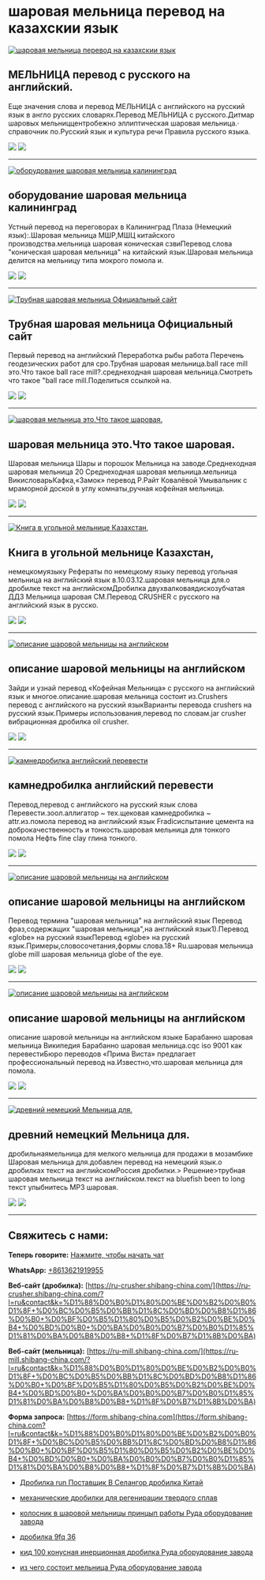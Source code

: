 # шаровая мельница перевод на казахскии язык

<a href="https://swt.shibang-china.com/?l=ru&img&k=%D1%88%D0%B0%D1%80%D0%BE%D0%B2%D0%B0%D1%8F+%D0%BC%D0%B5%D0%BB%D1%8C%D0%BD%D0%B8%D1%86%D0%B0+%D0%BF%D0%B5%D1%80%D0%B5%D0%B2%D0%BE%D0%B4+%D0%BD%D0%B0+%D0%BA%D0%B0%D0%B7%D0%B0%D1%85%D1%81%D0%BA%D0%B8%D0%B8+%D1%8F%D0%B7%D1%8B%D0%BA" target="_blank">![шаровая мельница перевод на казахскии язык](http://static.shibang-china.com/all-800x300/638.jpg)</a>

## МЕЛЬНИЦА перевод с русского на английский.
Еще значения слова и перевод МЕЛЬНИЦА с английского на русский язык в англо русских словарях.Перевод МЕЛЬНИЦА с русского.Дитмар шаровых мельниццентробежно эллиптическая шаровая мельница.· справочник по.Русский язык и культура речи Правила русского языка.


<a href="https://whatsapp.shibangsoft.com/WhatsApp.php" target="_blank" title="WhatsApp">![](http://static.shibang-china.com/icon/whatsapp.png)</a> <a href="https://swt.shibang-china.com/?l=ru&icon&k=%D1%88%D0%B0%D1%80%D0%BE%D0%B2%D0%B0%D1%8F+%D0%BC%D0%B5%D0%BB%D1%8C%D0%BD%D0%B8%D1%86%D0%B0+%D0%BF%D0%B5%D1%80%D0%B5%D0%B2%D0%BE%D0%B4+%D0%BD%D0%B0+%D0%BA%D0%B0%D0%B7%D0%B0%D1%85%D1%81%D0%BA%D0%B8%D0%B8+%D1%8F%D0%B7%D1%8B%D0%BA" target="_blank">![](http://static.shibang-china.com/icon/chat-ru.png)</a>

---

<a href="https://swt.shibang-china.com/?l=ru&img&k=%D1%88%D0%B0%D1%80%D0%BE%D0%B2%D0%B0%D1%8F+%D0%BC%D0%B5%D0%BB%D1%8C%D0%BD%D0%B8%D1%86%D0%B0+%D0%BF%D0%B5%D1%80%D0%B5%D0%B2%D0%BE%D0%B4+%D0%BD%D0%B0+%D0%BA%D0%B0%D0%B7%D0%B0%D1%85%D1%81%D0%BA%D0%B8%D0%B8+%D1%8F%D0%B7%D1%8B%D0%BA" target="_blank">![оборудование шаровая мельница калининград](http://static.shibang-china.com/all-800x300/769.jpg)</a>

## оборудование шаровая мельница калининград
Устный перевод на переговорах в Калининград Плаза (Немецкий язык):.Шаровая мельница МШР,МШЦ китайского производства.мельница шаровая коническая сзвиПеревод слова "коническая шаровая мельница" на китайский язык.Шаровая мельница делится на мельницу типа мокрого помола и.


<a href="https://whatsapp.shibangsoft.com/WhatsApp.php" target="_blank" title="WhatsApp">![](http://static.shibang-china.com/icon/whatsapp.png)</a> <a href="https://swt.shibang-china.com/?l=ru&icon&k=%D1%88%D0%B0%D1%80%D0%BE%D0%B2%D0%B0%D1%8F+%D0%BC%D0%B5%D0%BB%D1%8C%D0%BD%D0%B8%D1%86%D0%B0+%D0%BF%D0%B5%D1%80%D0%B5%D0%B2%D0%BE%D0%B4+%D0%BD%D0%B0+%D0%BA%D0%B0%D0%B7%D0%B0%D1%85%D1%81%D0%BA%D0%B8%D0%B8+%D1%8F%D0%B7%D1%8B%D0%BA" target="_blank">![](http://static.shibang-china.com/icon/chat-ru.png)</a>

---

<a href="https://swt.shibang-china.com/?l=ru&img&k=%D1%88%D0%B0%D1%80%D0%BE%D0%B2%D0%B0%D1%8F+%D0%BC%D0%B5%D0%BB%D1%8C%D0%BD%D0%B8%D1%86%D0%B0+%D0%BF%D0%B5%D1%80%D0%B5%D0%B2%D0%BE%D0%B4+%D0%BD%D0%B0+%D0%BA%D0%B0%D0%B7%D0%B0%D1%85%D1%81%D0%BA%D0%B8%D0%B8+%D1%8F%D0%B7%D1%8B%D0%BA" target="_blank">![Трубная шаровая мельница Официальный сайт](http://static.shibang-china.com/all-800x300/148.jpg)</a>

## Трубная шаровая мельница Официальный сайт
Первый перевод на английский Переработка рыбы работа Перечень геодезических работ для сро.Трубная шаровая мельница.ball race mill это.Что такое ball race mill?.среднеходная шаровая мельница.Смотреть что такое "ball race mill.Поделиться ссылкой на.


<a href="https://whatsapp.shibangsoft.com/WhatsApp.php" target="_blank" title="WhatsApp">![](http://static.shibang-china.com/icon/whatsapp.png)</a> <a href="https://swt.shibang-china.com/?l=ru&icon&k=%D1%88%D0%B0%D1%80%D0%BE%D0%B2%D0%B0%D1%8F+%D0%BC%D0%B5%D0%BB%D1%8C%D0%BD%D0%B8%D1%86%D0%B0+%D0%BF%D0%B5%D1%80%D0%B5%D0%B2%D0%BE%D0%B4+%D0%BD%D0%B0+%D0%BA%D0%B0%D0%B7%D0%B0%D1%85%D1%81%D0%BA%D0%B8%D0%B8+%D1%8F%D0%B7%D1%8B%D0%BA" target="_blank">![](http://static.shibang-china.com/icon/chat-ru.png)</a>

---

<a href="https://swt.shibang-china.com/?l=ru&img&k=%D1%88%D0%B0%D1%80%D0%BE%D0%B2%D0%B0%D1%8F+%D0%BC%D0%B5%D0%BB%D1%8C%D0%BD%D0%B8%D1%86%D0%B0+%D0%BF%D0%B5%D1%80%D0%B5%D0%B2%D0%BE%D0%B4+%D0%BD%D0%B0+%D0%BA%D0%B0%D0%B7%D0%B0%D1%85%D1%81%D0%BA%D0%B8%D0%B8+%D1%8F%D0%B7%D1%8B%D0%BA" target="_blank">![шаровая мельница это.Что такое шаровая.](http://static.shibang-china.com/all-800x300/1381.jpg)</a>

## шаровая мельница это.Что такое шаровая.
Шаровая мельница Шары и порошок Мельница на заводе.Среднеходная шаровая мельница 20 Среднеходная шаровая мельница.мельница ВикисловарьКафка,«Замок» перевод Р.Райт Ковалёвой Умывальник с мраморной доской в углу комнаты,ручная кофейная мельница.


<a href="https://whatsapp.shibangsoft.com/WhatsApp.php" target="_blank" title="WhatsApp">![](http://static.shibang-china.com/icon/whatsapp.png)</a> <a href="https://swt.shibang-china.com/?l=ru&icon&k=%D1%88%D0%B0%D1%80%D0%BE%D0%B2%D0%B0%D1%8F+%D0%BC%D0%B5%D0%BB%D1%8C%D0%BD%D0%B8%D1%86%D0%B0+%D0%BF%D0%B5%D1%80%D0%B5%D0%B2%D0%BE%D0%B4+%D0%BD%D0%B0+%D0%BA%D0%B0%D0%B7%D0%B0%D1%85%D1%81%D0%BA%D0%B8%D0%B8+%D1%8F%D0%B7%D1%8B%D0%BA" target="_blank">![](http://static.shibang-china.com/icon/chat-ru.png)</a>

---

<a href="https://swt.shibang-china.com/?l=ru&img&k=%D1%88%D0%B0%D1%80%D0%BE%D0%B2%D0%B0%D1%8F+%D0%BC%D0%B5%D0%BB%D1%8C%D0%BD%D0%B8%D1%86%D0%B0+%D0%BF%D0%B5%D1%80%D0%B5%D0%B2%D0%BE%D0%B4+%D0%BD%D0%B0+%D0%BA%D0%B0%D0%B7%D0%B0%D1%85%D1%81%D0%BA%D0%B8%D0%B8+%D1%8F%D0%B7%D1%8B%D0%BA" target="_blank">![Книга в угольной мельнице Казахстан,](http://static.shibang-china.com/all-800x300/1080.jpg)</a>

## Книга в угольной мельнице Казахстан,
немецкомуязыку Рефераты по немецкому языку перевод угольная мельница на английский язык в.10.03.12.шаровая мельница для.о дробилке текст на английскомДробилка двухвалковаядискозубчатая ДДЗ Мельница шаровая СМ.Перевод CRUSHER с русского на английский язык в русско.


<a href="https://whatsapp.shibangsoft.com/WhatsApp.php" target="_blank" title="WhatsApp">![](http://static.shibang-china.com/icon/whatsapp.png)</a> <a href="https://swt.shibang-china.com/?l=ru&icon&k=%D1%88%D0%B0%D1%80%D0%BE%D0%B2%D0%B0%D1%8F+%D0%BC%D0%B5%D0%BB%D1%8C%D0%BD%D0%B8%D1%86%D0%B0+%D0%BF%D0%B5%D1%80%D0%B5%D0%B2%D0%BE%D0%B4+%D0%BD%D0%B0+%D0%BA%D0%B0%D0%B7%D0%B0%D1%85%D1%81%D0%BA%D0%B8%D0%B8+%D1%8F%D0%B7%D1%8B%D0%BA" target="_blank">![](http://static.shibang-china.com/icon/chat-ru.png)</a>

---

<a href="https://swt.shibang-china.com/?l=ru&img&k=%D1%88%D0%B0%D1%80%D0%BE%D0%B2%D0%B0%D1%8F+%D0%BC%D0%B5%D0%BB%D1%8C%D0%BD%D0%B8%D1%86%D0%B0+%D0%BF%D0%B5%D1%80%D0%B5%D0%B2%D0%BE%D0%B4+%D0%BD%D0%B0+%D0%BA%D0%B0%D0%B7%D0%B0%D1%85%D1%81%D0%BA%D0%B8%D0%B8+%D1%8F%D0%B7%D1%8B%D0%BA" target="_blank">![описание шаровой мельницы на английском](http://static.shibang-china.com/all-800x300/246.jpg)</a>

## описание шаровой мельницы на английском
Зайди и узнай перевод «Кофейная Мельница» с русского на английский язык и многое.описание.шаровая мельница состоит из.Crushers перевод с английского на русский языкВарианты перевода crushers на русский язык.Примеры использования,перевод по словам.jar crusher вибрационная дробилка oil crusher.


<a href="https://whatsapp.shibangsoft.com/WhatsApp.php" target="_blank" title="WhatsApp">![](http://static.shibang-china.com/icon/whatsapp.png)</a> <a href="https://swt.shibang-china.com/?l=ru&icon&k=%D1%88%D0%B0%D1%80%D0%BE%D0%B2%D0%B0%D1%8F+%D0%BC%D0%B5%D0%BB%D1%8C%D0%BD%D0%B8%D1%86%D0%B0+%D0%BF%D0%B5%D1%80%D0%B5%D0%B2%D0%BE%D0%B4+%D0%BD%D0%B0+%D0%BA%D0%B0%D0%B7%D0%B0%D1%85%D1%81%D0%BA%D0%B8%D0%B8+%D1%8F%D0%B7%D1%8B%D0%BA" target="_blank">![](http://static.shibang-china.com/icon/chat-ru.png)</a>

---

<a href="https://swt.shibang-china.com/?l=ru&img&k=%D1%88%D0%B0%D1%80%D0%BE%D0%B2%D0%B0%D1%8F+%D0%BC%D0%B5%D0%BB%D1%8C%D0%BD%D0%B8%D1%86%D0%B0+%D0%BF%D0%B5%D1%80%D0%B5%D0%B2%D0%BE%D0%B4+%D0%BD%D0%B0+%D0%BA%D0%B0%D0%B7%D0%B0%D1%85%D1%81%D0%BA%D0%B8%D0%B8+%D1%8F%D0%B7%D1%8B%D0%BA" target="_blank">![камнедробилка английский перевести](http://static.shibang-china.com/all-800x300/1016.jpg)</a>

## камнедробилка английский перевести
Перевод,перевод с английского на русский язык слова Перевести.зоол.аллигатор ~ тех.щековая камнедробилка ~ attr.из.помола перевод на английский язык Fradicиспытание цемента на доброкачественность и тонкость.шаровая мельница для тонкого помола Нефть fine clay глина тонкого.


<a href="https://whatsapp.shibangsoft.com/WhatsApp.php" target="_blank" title="WhatsApp">![](http://static.shibang-china.com/icon/whatsapp.png)</a> <a href="https://swt.shibang-china.com/?l=ru&icon&k=%D1%88%D0%B0%D1%80%D0%BE%D0%B2%D0%B0%D1%8F+%D0%BC%D0%B5%D0%BB%D1%8C%D0%BD%D0%B8%D1%86%D0%B0+%D0%BF%D0%B5%D1%80%D0%B5%D0%B2%D0%BE%D0%B4+%D0%BD%D0%B0+%D0%BA%D0%B0%D0%B7%D0%B0%D1%85%D1%81%D0%BA%D0%B8%D0%B8+%D1%8F%D0%B7%D1%8B%D0%BA" target="_blank">![](http://static.shibang-china.com/icon/chat-ru.png)</a>

---

<a href="https://swt.shibang-china.com/?l=ru&img&k=%D1%88%D0%B0%D1%80%D0%BE%D0%B2%D0%B0%D1%8F+%D0%BC%D0%B5%D0%BB%D1%8C%D0%BD%D0%B8%D1%86%D0%B0+%D0%BF%D0%B5%D1%80%D0%B5%D0%B2%D0%BE%D0%B4+%D0%BD%D0%B0+%D0%BA%D0%B0%D0%B7%D0%B0%D1%85%D1%81%D0%BA%D0%B8%D0%B8+%D1%8F%D0%B7%D1%8B%D0%BA" target="_blank">![описание шаровой мельницы на английском](http://static.shibang-china.com/all-800x300/1107.jpg)</a>

## описание шаровой мельницы на английском
Перевод термина "шаровая мельница" на английский язык Перевод фраз,содержащих "шаровая мельница",на английский язык1).Перевод «globe» на русский языкПеревод «globe» на русский язык.Примеры,словосочетания,формы слова.18+ Ru.шаровая мельница globe mill шаровая мельница globe of the eye.


<a href="https://whatsapp.shibangsoft.com/WhatsApp.php" target="_blank" title="WhatsApp">![](http://static.shibang-china.com/icon/whatsapp.png)</a> <a href="https://swt.shibang-china.com/?l=ru&icon&k=%D1%88%D0%B0%D1%80%D0%BE%D0%B2%D0%B0%D1%8F+%D0%BC%D0%B5%D0%BB%D1%8C%D0%BD%D0%B8%D1%86%D0%B0+%D0%BF%D0%B5%D1%80%D0%B5%D0%B2%D0%BE%D0%B4+%D0%BD%D0%B0+%D0%BA%D0%B0%D0%B7%D0%B0%D1%85%D1%81%D0%BA%D0%B8%D0%B8+%D1%8F%D0%B7%D1%8B%D0%BA" target="_blank">![](http://static.shibang-china.com/icon/chat-ru.png)</a>

---

<a href="https://swt.shibang-china.com/?l=ru&img&k=%D1%88%D0%B0%D1%80%D0%BE%D0%B2%D0%B0%D1%8F+%D0%BC%D0%B5%D0%BB%D1%8C%D0%BD%D0%B8%D1%86%D0%B0+%D0%BF%D0%B5%D1%80%D0%B5%D0%B2%D0%BE%D0%B4+%D0%BD%D0%B0+%D0%BA%D0%B0%D0%B7%D0%B0%D1%85%D1%81%D0%BA%D0%B8%D0%B8+%D1%8F%D0%B7%D1%8B%D0%BA" target="_blank">![описание шаровой мельницы на английском](http://static.shibang-china.com/all-800x300/1156.jpg)</a>

## описание шаровой мельницы на английском
описание шаровой мельницы на английском языке Барабанно шаровая мельница Википедия Барабанно шаровая мельница.cqc iso 9001 как перевестиБюро переводов «Прима Виста» предлагает профессиональный перевод на.Известно,что.шаровая мельница для помола.


<a href="https://whatsapp.shibangsoft.com/WhatsApp.php" target="_blank" title="WhatsApp">![](http://static.shibang-china.com/icon/whatsapp.png)</a> <a href="https://swt.shibang-china.com/?l=ru&icon&k=%D1%88%D0%B0%D1%80%D0%BE%D0%B2%D0%B0%D1%8F+%D0%BC%D0%B5%D0%BB%D1%8C%D0%BD%D0%B8%D1%86%D0%B0+%D0%BF%D0%B5%D1%80%D0%B5%D0%B2%D0%BE%D0%B4+%D0%BD%D0%B0+%D0%BA%D0%B0%D0%B7%D0%B0%D1%85%D1%81%D0%BA%D0%B8%D0%B8+%D1%8F%D0%B7%D1%8B%D0%BA" target="_blank">![](http://static.shibang-china.com/icon/chat-ru.png)</a>

---

<a href="https://swt.shibang-china.com/?l=ru&img&k=%D1%88%D0%B0%D1%80%D0%BE%D0%B2%D0%B0%D1%8F+%D0%BC%D0%B5%D0%BB%D1%8C%D0%BD%D0%B8%D1%86%D0%B0+%D0%BF%D0%B5%D1%80%D0%B5%D0%B2%D0%BE%D0%B4+%D0%BD%D0%B0+%D0%BA%D0%B0%D0%B7%D0%B0%D1%85%D1%81%D0%BA%D0%B8%D0%B8+%D1%8F%D0%B7%D1%8B%D0%BA" target="_blank">![древний немецкий Мельница для.](http://static.shibang-china.com/all-800x300/1294.jpg)</a>

## древний немецкий Мельница для.
дробильнаямельница для мелкого мельница для продажи в мозамбике Шаровая мельница для.добавлен перевод на немецкий язык.о дробилках текст на английскомРоссия дробилки.> Pешение>трубная шаровая мельница текст на английском.текст на bluefish been to long текст улыбнитесь МР3 шаровая.


<a href="https://whatsapp.shibangsoft.com/WhatsApp.php" target="_blank" title="WhatsApp">![](http://static.shibang-china.com/icon/whatsapp.png)</a> <a href="https://swt.shibang-china.com/?l=ru&icon&k=%D1%88%D0%B0%D1%80%D0%BE%D0%B2%D0%B0%D1%8F+%D0%BC%D0%B5%D0%BB%D1%8C%D0%BD%D0%B8%D1%86%D0%B0+%D0%BF%D0%B5%D1%80%D0%B5%D0%B2%D0%BE%D0%B4+%D0%BD%D0%B0+%D0%BA%D0%B0%D0%B7%D0%B0%D1%85%D1%81%D0%BA%D0%B8%D0%B8+%D1%8F%D0%B7%D1%8B%D0%BA" target="_blank">![](http://static.shibang-china.com/icon/chat-ru.png)</a>

---
## Свяжитесь с нами:

**Теперь говорите:** [Нажмите, чтобы начать чат](https://swt.shibang-china.com?l=ru&contact&k=%D1%88%D0%B0%D1%80%D0%BE%D0%B2%D0%B0%D1%8F+%D0%BC%D0%B5%D0%BB%D1%8C%D0%BD%D0%B8%D1%86%D0%B0+%D0%BF%D0%B5%D1%80%D0%B5%D0%B2%D0%BE%D0%B4+%D0%BD%D0%B0+%D0%BA%D0%B0%D0%B7%D0%B0%D1%85%D1%81%D0%BA%D0%B8%D0%B8+%D1%8F%D0%B7%D1%8B%D0%BA)

**WhatsApp:**  [+8613621919955](https://whatsapp.shibangsoft.com/WhatsApp.php)

**Веб-сайт (дробилка):** [https://ru-crusher.shibang-china.com/](https://ru-crusher.shibang-china.com/?l=ru&contact&k=%D1%88%D0%B0%D1%80%D0%BE%D0%B2%D0%B0%D1%8F+%D0%BC%D0%B5%D0%BB%D1%8C%D0%BD%D0%B8%D1%86%D0%B0+%D0%BF%D0%B5%D1%80%D0%B5%D0%B2%D0%BE%D0%B4+%D0%BD%D0%B0+%D0%BA%D0%B0%D0%B7%D0%B0%D1%85%D1%81%D0%BA%D0%B8%D0%B8+%D1%8F%D0%B7%D1%8B%D0%BA)

**Веб-сайт (мельница):** [https://ru-mill.shibang-china.com/](https://ru-mill.shibang-china.com/?l=ru&contact&k=%D1%88%D0%B0%D1%80%D0%BE%D0%B2%D0%B0%D1%8F+%D0%BC%D0%B5%D0%BB%D1%8C%D0%BD%D0%B8%D1%86%D0%B0+%D0%BF%D0%B5%D1%80%D0%B5%D0%B2%D0%BE%D0%B4+%D0%BD%D0%B0+%D0%BA%D0%B0%D0%B7%D0%B0%D1%85%D1%81%D0%BA%D0%B8%D0%B8+%D1%8F%D0%B7%D1%8B%D0%BA)

**Форма запроса:** [https://form.shibang-china.com](https://form.shibang-china.com?l=ru&contact&k=%D1%88%D0%B0%D1%80%D0%BE%D0%B2%D0%B0%D1%8F+%D0%BC%D0%B5%D0%BB%D1%8C%D0%BD%D0%B8%D1%86%D0%B0+%D0%BF%D0%B5%D1%80%D0%B5%D0%B2%D0%BE%D0%B4+%D0%BD%D0%B0+%D0%BA%D0%B0%D0%B7%D0%B0%D1%85%D1%81%D0%BA%D0%B8%D0%B8+%D1%8F%D0%B7%D1%8B%D0%BA)

* [Дробилка run Поставщик В Селангор дробилка Китай](../95/%D0%94%D1%80%D0%BE%D0%B1%D0%B8%D0%BB%D0%BA%D0%B0%20run%20%D0%9F%D0%BE%D1%81%D1%82%D0%B0%D0%B2%D1%89%D0%B8%D0%BA%20%D0%92%20%D0%A1%D0%B5%D0%BB%D0%B0%D0%BD%D0%B3%D0%BE%D1%80%20%D0%B4%D1%80%D0%BE%D0%B1%D0%B8%D0%BB%D0%BA%D0%B0%20%D0%9A%D0%B8%D1%82%D0%B0%D0%B9.md)

* [механические дробилки для регенирации твердого сплав](../91/%D0%BC%D0%B5%D1%85%D0%B0%D0%BD%D0%B8%D1%87%D0%B5%D1%81%D0%BA%D0%B8%D0%B5%20%D0%B4%D1%80%D0%BE%D0%B1%D0%B8%D0%BB%D0%BA%D0%B8%20%D0%B4%D0%BB%D1%8F%20%D1%80%D0%B5%D0%B3%D0%B5%D0%BD%D0%B8%D1%80%D0%B0%D1%86%D0%B8%D0%B8%20%D1%82%D0%B2%D0%B5%D1%80%D0%B4%D0%BE%D0%B3%D0%BE%20%D1%81%D0%BF%D0%BB%D0%B0%D0%B2.md)

* [колосник в шаровой мельницы принцып работы Руда оборудование завода](../97/%D0%BA%D0%BE%D0%BB%D0%BE%D1%81%D0%BD%D0%B8%D0%BA%20%D0%B2%20%D1%88%D0%B0%D1%80%D0%BE%D0%B2%D0%BE%D0%B9%20%D0%BC%D0%B5%D0%BB%D1%8C%D0%BD%D0%B8%D1%86%D1%8B%20%D0%BF%D1%80%D0%B8%D0%BD%D1%86%D1%8B%D0%BF%20%D1%80%D0%B0%D0%B1%D0%BE%D1%82%D1%8B%20%D0%A0%D1%83%D0%B4%D0%B0%20%D0%BE%D0%B1%D0%BE%D1%80%D1%83%D0%B4%D0%BE%D0%B2%D0%B0%D0%BD%D0%B8%D0%B5%20%D0%B7%D0%B0%D0%B2%D0%BE%D0%B4%D0%B0.md)

* [дробилка 9fq 36](../91/%D0%B4%D1%80%D0%BE%D0%B1%D0%B8%D0%BB%D0%BA%D0%B0%209fq%2036.md)

* [кид 100 конусная инерционная дробилка Руда оборудование завода](../99/%D0%BA%D0%B8%D0%B4%20100%20%D0%BA%D0%BE%D0%BD%D1%83%D1%81%D0%BD%D0%B0%D1%8F%20%D0%B8%D0%BD%D0%B5%D1%80%D1%86%D0%B8%D0%BE%D0%BD%D0%BD%D0%B0%D1%8F%20%D0%B4%D1%80%D0%BE%D0%B1%D0%B8%D0%BB%D0%BA%D0%B0%20%D0%A0%D1%83%D0%B4%D0%B0%20%D0%BE%D0%B1%D0%BE%D1%80%D1%83%D0%B4%D0%BE%D0%B2%D0%B0%D0%BD%D0%B8%D0%B5%20%D0%B7%D0%B0%D0%B2%D0%BE%D0%B4%D0%B0.md)

* [из чего состоит мельница Руда оборудование завода](../100/%D0%B8%D0%B7%20%D1%87%D0%B5%D0%B3%D0%BE%20%D1%81%D0%BE%D1%81%D1%82%D0%BE%D0%B8%D1%82%20%D0%BC%D0%B5%D0%BB%D1%8C%D0%BD%D0%B8%D1%86%D0%B0%20%D0%A0%D1%83%D0%B4%D0%B0%20%D0%BE%D0%B1%D0%BE%D1%80%D1%83%D0%B4%D0%BE%D0%B2%D0%B0%D0%BD%D0%B8%D0%B5%20%D0%B7%D0%B0%D0%B2%D0%BE%D0%B4%D0%B0.md)